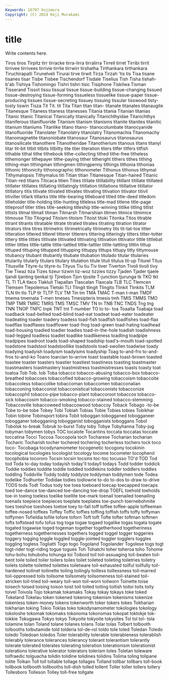 ```yaml
---
Keywords: 16797 kojimura
Copyright: (C) 2024 Koji Murakami
---
```


# title

Write contents here.



 Tiros tiros Tirpitz tirr
tirracke tirra-lirra tirralirra Tirrell tirret Tirribi tirrit tirrivee tirrivees tirrivie
tirrlie tirrwirr tirshatha Tirthankara tirthankara Tiruchirapalli Tirunelveli Tirurai tirve tirwit
Tirza Tirzah 'tis tis Tisa tisane tisanes tisar Tisbe Tisbee
Tischendorf Tisdale Tiselius Tish Tisha tishah-b'ab Tishiya Tishomingo Tishri tishri
tisic Tisiphone Tiskilwa Tisman Tisserand Tissot tissu tissual tissue tissue-building
tissue-changing tissued tissue-destroying tissue-forming tissueless tissuelike tissue-paper tissue-producing tissues tissue-secreting
tissuey tissuing tissular tisswood tisty-tosty tiswin Tisza Tit Tit. tit
Tita Titan titan titan- titanate titanates titanaugite Titanesque Titaness titaness
titanesses Titania titania Titanian titanias Titanic titanic Titanical Titanically titanically
Titanichthyidae Titanichthys titaniferous titanifluoride Titanism titanism titanisms titanite titanites titanitic
titanium titaniums Titanlike titano titano- titanocolumbate titanocyanide titanofluoride Titanolater Titanolatry
titanolatry Titanomachia Titanomachy titanomagnetite titanoniobate titanosaur Titanosaurus titanosaurus titanosilicate titanothere
Titanotheridae Titanotherium titanous titans titanyl titar tit-bit titbit titbits titbitty
tite titer titeration titers titfer titfers titfish tithable tithal tithe
tithebook tithe-collecting tithed tithe-free titheless tithemonger tithepayer tithe-paying tither titheright
tithers tithes tithing tithing-man tithingman tithingmen tithingpenny tithings tithonia tithonias
tithonic tithonicity tithonographic tithonometer Tithonus tithonus tithymal Tithymalopsis Tithymalus titi
Titian titian Titianesque Titian-haired Titianic Titian-red titians Titicaca titien Tities
titilate titillability titillant titillate titillated titillater titillates titillating titillatingly titillation
titillations titillative titillator titillatory titis titivate titivated titivates titivating titivation
titivator titivil titiviller titlark titlarks title title-bearing titleboard titled title-deed
titledom titleholder title-holding title-hunting titleless title-mad titlene title-page titleproof titler
titles title-seeking titleship title-winning titlike titling titlist titlists titmal titmall
titman Titmarsh Titmarshian titmen titmice titmmice titmouse Tito Titograd Titoism
titoism Titoist titoki Titonka Titos titrable titrant titrants titratable titrate
titrated titrates titrating titration titrator titrators titre titres titrimetric titrimetrically
titrimetry tits tit-tat-toe titter titteration tittered titterel titterer titterers tittering
titteringly titters titter-totter tittery tittie titties tittivate tittivated tittivating tittivation
tittivator tittle tittlebat tittler tittles tittle-tattle tittle-tattled tittle-tattler tittle-tattling tittlin
tittup tittuped tittuping tittupped tittupping tittuppy tittups tittupy titty tittymouse
titubancy titubant titubantly titubate titubation titulado titular titularies titularity titularly
titulars titulary titulation titule tituli titulus tit-up Titurel Titus Titusville
Tityre-tu tityre-tu Tityus Tiu tiu Tiv tiver Tiverton Tivoli tivoli
tivy Tiw Tiwaz tiza Tizes tizeur tizwin tiz-woz tizzies tizzy
Tjaden Tjader tjaele tjandi tjanting tjenkal tji Tjirebon Tjon tjosite
T-junction tjurunga tk TKO tkt TL Tl TLA tlaco Tlakluit
Tlapallan Tlascalan Tlaxcala TLB TLC Tlemcen Tlemsen Tlepolemus Tletski TLI
Tlingit tlingit Tlingits Tlinkit Tlinkits TLM TLN tln tlo TLP
tlr TLTP TLV TM Tm tm TMA TMAC T-man t-man
TMDF tmema tmemata T-men tmeses Tmesipteris tmesis tmh TMIS TMMS
TMO TMP TMR TMRC TMRS TMS TMSC TMV TN tn
TNB TNC TNDS Tng tng TNN TNOP TNPC tnpk TNT
tnt T-number TO to to- toa Toaalta Toabaja toad toadback
toad-bellied toad-blind toad-eat toadeat toad-eater toadeater toadeating toader toadery toadess
toad-fish toadfish toadfishes toad-flax toadflax toadflaxes toadflower toad-frog toad-green toad-hating
toadhead toad-housing toadied toadier toadies toad-in-the-hole toadish toadishness toad-legged toadless
toadlet toadlike toadlikeness toadling toadpipe toadpipes toadroot toads toad-shaped toadship
toad's-mouth toad-spotted toadstone toadstool toadstoollike toadstools toad-swollen toadwise toady toadying
toadyish toadyism toadyisms toadyship Toag to-and-fro to-and-fros to-and-ko Toano toarcian
to-arrive toast toastable toast-brown toasted toastee toaster toasters toastier toastiest
toastiness toasting toastmaster toastmasters toastmastery toastmistress toastmistresses toasts toasty toat
toatoa Tob Tob. tob Toba tobacco tobacco-abusing tobacco-box tobacco-breathed tobaccoes
tobaccofied tobacco-growing tobaccoism tobaccoite tobaccoless tobaccolike tobaccoman tobaccomen tobacconalian tobacconing
tobacconist tobacconistical tobacconists tobacconize tobaccophil tobacco-pipe tobacco-plant tobaccoroot tobaccos tobacco-sick
tobaccosim tobacco-smoking tobacco-stained tobacco-stemming Tobaccoville tobaccoweed tobaccowood tobaccoy Toback Tobago
-to-be Tobe to-be tobe Tobey Tobi Tobiah Tobias Tobie Tobies
tobies Tobikhar Tobin tobine Tobinsport tobira Tobit toboggan tobogganed tobogganeer
tobogganer tobogganing tobogganist tobogganists toboggans Tobol Tobolsk to-break Tobruk to-burst
Toby toby Tobye Tobyhanna Toby-jug tobyman tobymen tobys TOC tocalote
Tocantins toccata toccatas toccate toccatina Tocci Toccoa Toccopola toch Tocharese
Tocharian tocharian Tocharic Tocharish tocher tochered tochering tocherless tochers tock
toco toco- Tocobaga tocodynamometer tocogenetic tocogony tocokinin tocological tocologies tocologist
tocology tocome tocometer tocopherol tocophobia tocororo Tocsin tocsin tocsins toc-toc
tocusso TO'd TOD Tod tod Toda to-day today todayish today'll
todayll todays Todd todder toddick Toddie toddies toddite toddle toddled
toddlekins toddler toddlers toddles toddling Toddville Toddy toddy toddyize toddyman
toddymen tode Todea todelike Todhunter Todidae todies todlowrie to-do to-dos
to-draw to-drive TODS tods Todt Todus tody toe toea toeboard
toecap toecapped toecaps toed toe-dance toe-danced toe-dancing toe-drop TOEFL toehold
toeholds toe-in toeing toeless toelike toellite toe-mark toenail toenailed toenailing
toenails toepiece toepieces toeplate toeplates toe-punch toernebohmite toes toeshoe toeshoes
toetoe toey to-fall toff toffee toffee-apple toffeeman toffee-nosed toffees Toffey
Toffic toffies toffing toffish toffs toffy toffyman toffymen Tofieldia tofile
tofore toforn Toft toft Tofte tofter toftman toftmen tofts toftstead
tofu tofus tog toga togae togaed togalike togas togata togate
togated togawise toged togeman together togetherhood togetheriness togetherness togethernesses togethers
togged toggel togger toggeries toggery togging toggle toggled toggle-jointed toggler
togglers toggles toggling togless Togliatti Togo togo Togoland Togolander Togolese
togs togt togt-rider togt-riding togue togues Toh Tohatchi toher toheroa
toho Tohome tohu-bohu tohubohu tohunga toi Toiboid toil toil-assuaging toil-beaten
toil-bent toile toiled toiler toilers toiles toilet toileted toileting toiletries
toiletry toilets toilette toiletted toilettes toiletware toil-exhausted toilful toilfully toil-hardened
toilinet toilinette toiling toilingly toilless toillessness toil-marred toil-oppressed toils toilsome
toilsomely toilsomeness toil-stained toil-stricken toil-tried toil-weary toil-won toil-worn toilworn Toinette
toise toisech toised toising toison toist toit toited toiting toitish
toitoi toits toity toivel Toivola Tojo tokamak tokamaks Tokay tokay
tokays toke toked Tokeland Tokelau token tokened tokening tokenism tokenisms
tokenize tokenless token-money tokens tokenworth toker tokers tokes Tokharian tokharian
toking Tokio Toklas toko tokodynamometer tokologies tokology tokoloshe tokomak tokomaks
tokonoma tokonomas tokopat toktokje tok-tokkie Tokugawa Tokyo tokyo Tokyoite tokyoite
tokyoites Tol tol tol- tola tolamine tolan Toland tolane tolanes
tolans Tolar tolas Tolbert tolbooth tolbooths tolbutamide told tolderia tol-de-rol
toldo tole toled Toledan Toledo toledo Toledoan toledos Toler tolerability
tolerable tolerableness tolerablish tolerably tolerance tolerances tolerancy tolerant tolerantism tolerantly
tolerate tolerated tolerates tolerating toleration tolerationism tolerationist tolerations tolerative tolerator
tolerators tolerism toles Toletan toleware tolfraedic tolguacha tolidin tolidine tolidines
tolidins Tolima toling tolipane tolite Tolkan Toll toll tollable tollage
tollages Tolland tollbar tollbars toll-book tollbook tollbooth tollbooths toll-dish tolled
tollent Toller toller tollers tollery Tollesboro Tolleson Tolley toll-free tollgate
